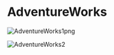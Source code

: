 # AdventureWorks

![AdventureWorks1png](https://github.com/user-attachments/assets/103de18d-2073-4b52-b633-782af29e0a07)

![AdventureWorks2](https://github.com/user-attachments/assets/531663eb-1547-4c0e-b16b-897bcffa99bc)
